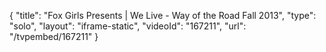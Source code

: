 {
    "title": "Fox Girls Presents | We Live - Way of the Road Fall 2013",
    "type": "solo",
    "layout": "iframe-static",
    "videoId": "167211",
    "url": "\/tvpembed\/167211"
}